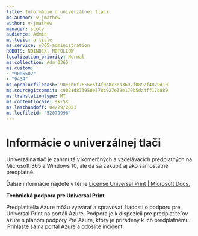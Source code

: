 ```yaml
---
title: Informácie o univerzálnej tlači
ms.author: v-jmathew
author: v-jmathew
manager: scotv
audience: Admin
ms.topic: article
ms.service: o365-administration
ROBOTS: NOINDEX, NOFOLLOW
localization_priority: Normal
ms.collection: Adm_O365
ms.custom:
- "9005502"
- "9434"
ms.openlocfilehash: 90ecb6f7656e5f4f0a8c3da3692f0892f4829d10
ms.sourcegitcommit: c9021d873950e378c927e39e179b5da4ff17b880
ms.translationtype: MT
ms.contentlocale: sk-SK
ms.lasthandoff: 04/29/2021
ms.locfileid: "52079996"
---
```

# <a name="about-universal-print"></a>Informácie o univerzálnej tlači

Univerzálna tlač je zahrnutá v komerčných a vzdelávacích predplatných na Microsoft 365 a Windows 10, ale dá sa zakúpiť aj ako samostatné predplatné.

Ďalšie informácie nájdete v téme [License Universal Print | Microsoft Docs.](https://docs.microsoft.com/universal-print/fundamentals/universal-print-license)

**Technická podpora pre Universal Print**

Predplatitelia Azure môžu vytvárať a spravovať žiadosti o podporu pre Universal Print na portáli Azure. Podpora je k dispozícii pre predplatiteľov azure s plánom podpory Pre Azure, ktorý je priradený k ich predplatnému.  [Prihláste sa na portál Azure a](https://ms.portal.azure.com/#blade/Microsoft_Azure_Support/HelpAndSupportBlade/newsupportrequest) odošlite incident.